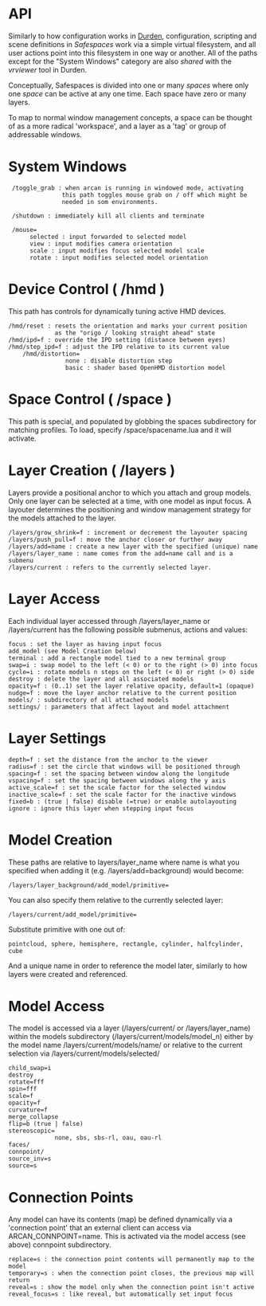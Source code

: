 # API

Similarly to how configuration works in [Durden](http://durden.arcan-fe.com),
configuration, scripting and scene definitions in _Safespaces_ work via a
simple virtual filesystem, and all user actions point into this filesystem
in one way or another. All of the paths except for the "System Windows"
category are also _shared_ with the _vrviewer_ tool in Durden.

Conceptually, Safespaces is divided into one or many _spaces_ where only
one _space_ can be active at any one time. Each space have zero or many
layers.

To map to normal window management concepts, a space can be thought of as
a more radical 'workspace', and a layer as a 'tag' or group of addressable
windows.

# System Windows

     /toggle_grab : when arcan is running in windowed mode, activating
                   this path toggles mouse grab on / off which might be
                   needed in som environments.

     /shutdown : immediately kill all clients and terminate

     /mouse=
          selected : input forwarded to selected model
          view : input modifies camera orientation
          scale : input modifies focus selected model scale
          rotate : input modifies selected model orientation

# Device Control ( /hmd )

This path has controls for dynamically tuning active HMD devices.

    /hmd/reset : resets the orientation and marks your current position
                 as the "origo / looking straight ahead" state
    /hmd/ipd=f : override the IPD setting (distance between eyes)
    /hmd/step_ipd=f : adjust the IPD relative to its current value
		/hmd/distortion=
                    none : disable distortion step
                    basic : shader based OpenHMD distortion model

# Space Control ( /space )

This path is special, and populated by globbing the spaces subdirectory
for matching profiles. To load, specify /space/spacename.lua and it will
activate.

# Layer Creation ( /layers )

Layers provide a positional anchor to which you attach and group models.
Only one layer can be selected at a time, with one model as input focus.  A
layouter determines the positioning and window management strategy for the
models attached to the layer.

    /layers/grow_shrink=f : increment or decrement the layouter spacing
    /layers/push_pull=f : move the anchor closer or further away
    /layers/add=name : create a new layer with the specified (unique) name
    /layers/layer_name : name comes from the add=name call and is a submenu
    /layers/current : refers to the currently selected layer.

# Layer Access

Each individual layer accessed through /layers/layer\_name or /layers/current
has the following possible submenus, actions and values:

    focus : set the layer as having input focus
    add_model (see Model Creation below)
    terminal : add a rectangle model tied to a new terminal group
    swap=i : swap model to the left (< 0) or to the right (> 0) into focus
    cycle=i : rotate models n steps on the left (< 0) or right (> 0) side
    destroy : delete the layer and all associated models
    opacity=f : (0..1) set the layer relative opacity, default=1 (opaque)
    nudge=f : move the layer anchor relative to the current position
    models/ : subdirectory of all attached models
    settings/ : parameters that affect layout and model attachment

# Layer Settings

    depth=f : set the distance from the anchor to the viewer
    radius=f : set the circle that windows will be positioned through
    spacing=f : set the spacing between window along the longitude
    vspacing=f : set the spacing between windows along the y axis
    active_scale=f : set the scale factor for the selected window
    inactive_scale=f : set the scale factor for the inactive windows
    fixed=b : (true | false) disable (=true) or enable autolayouting
    ignore : ignore this layer when stepping input focus

# Model Creation

These paths are relative to layers/layer\_name where name is what you
specified when adding it (e.g. /layers/add=background) would become:

    /layers/layer_background/add_model/primitive=

You can also specify them relative to the currently selected layer:

    /layers/current/add_model/primitive=

Substitute primitive with one out of:

    pointcloud, sphere, hemisphere, rectangle, cylinder, halfcylinder, cube

And a unique name in order to reference the model later, similarly to how
layers were created and referenced.

# Model Access

The model is accessed via a layer (/layers/current/ or /layers/layer\_name)
within the models subdirectory (/layers/current/models/model_n) either by
the model name /layers/current/models/name/ or relative to the current
selection via /layers/current/models/selected/

    child_swap=i
    destroy
    rotate=fff
    spin=fff
    scale=f
    opacity=f
    curvature=f
    merge_collapse
    flip=b (true | false)
    stereoscopic=
                 none, sbs, sbs-rl, oau, oau-rl
    faces/
    connpoint/
    source_inv=s
    source=s

# Connection Points

Any model can have its contents (map) be defined dynamically via a 'connection
point' that an external client can access via ARCAN\_CONNPOINT=name. This is
activated via the model access (see above) connpoint subdirectory.

    replace=s : the connection point contents will permanently map to the model
    temporary=s : when the connection point closes, the previous map will return
    reveal=s : show the model only when the connection point isn't active
    reveal_focus=s : like reveal, but automatically set input focus

